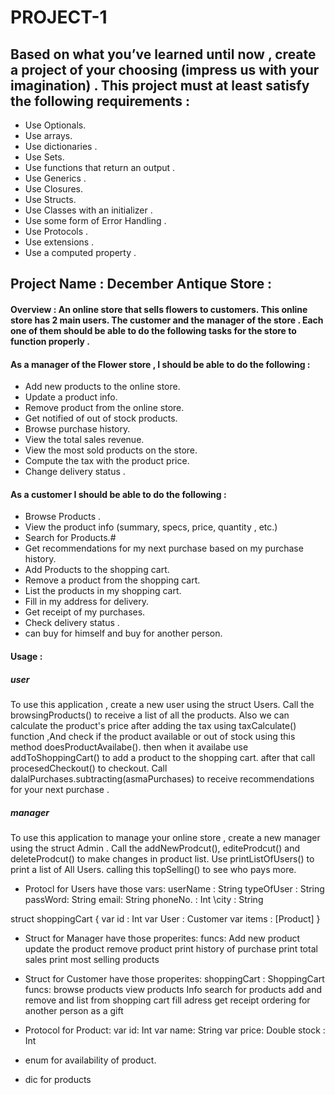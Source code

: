 # PROJECT-1


## Based on what you’ve learned until now , create a project of your choosing (impress us with your imagination) . This project must at least satisfy the following requirements :

- Use Optionals.
- Use arrays.
- Use dictionaries .
- Use Sets.
- Use functions that return an output . 
- Use Generics .
- Use Closures.
- Use Structs.
- Use Classes with an initializer .
- Use some form of Error Handling .
- Use Protocols . 
- Use extensions . 
- Use a computed property . 


##  Project Name :   December Antique Store :

#### Overview : An online store that sells flowers to customers. This online store has 2 main users. The customer and the manager of the store . Each one of them should be able to do the following tasks for the store to function properly . 
  
  #### As a manager of the Flower store , I should be able to do the following :
- Add new products to the online store.
- Update a product info. 
- Remove product from the online store.
- Get notified of out of stock products. 
- Browse purchase history.
- View the total sales revenue.  
- View the most sold products on the store. 
- Compute the tax with the product price.
- Change delivery status .


#### As a customer I should be able to do the following :
- Browse Products . 
- View the product info (summary, specs, price, quantity , etc.)
- Search for Products.#
- Get recommendations for my next purchase based on my purchase history.
- Add Products to the shopping cart.
- Remove a product from the shopping cart.
- List the products in my shopping cart. 
- Fill in my address for delivery.
- Get receipt of my purchases.
- Check delivery status . 
- can buy for himself and buy for another person.


#### Usage :

##### user
   To use this application , create a new user using the struct Users. Call the  browsingProducts() to receive a list of all the products. Also we can calculate the product's price after adding the tax using taxCalculate() function ,And check if the product available or out of stock using this method doesProductAvailabe(). then when it availabe use addToShoppingCart() to add a product to the shopping cart. after that call procesedCheckout() to checkout. Call dalalPurchases.subtracting(asmaPurchases) to receive recommendations for your next purchase .

##### manager 
To use this application to manage your online store , create a new manager using the struct Admin . Call the addNewProdcut(), editeProdcut() and deleteProdcut() to make changes in product list. Use printListOfUsers() to print a list of All Users.  calling this topSelling() to see who pays more. 



- Protocl for Users have those vars:
userName : String
typeOfUser : String
passWord: String
email: String
phoneNo. : Int
\\city : String

struct shoppingCart {
   var id : Int
   var User : Customer
   var items : [Product]
}



- Struct for Manager have those properites:
funcs:
Add new product
update the product
remove product
print history of purchase
print total sales
print most selling products


- Struct for Customer have those properites:
shoppingCart : ShoppingCart
funcs:
browse products
view products Info
search for products
add and remove and list from shopping cart
fill adress
get receipt
ordering for another person as a gift



- Protocol for Product:
  var id: Int 
  var name: String 
  var price: Double 
  stock : Int 
  
- enum for availability of product.
- dic for products

 
